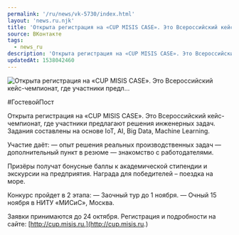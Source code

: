 ```yaml
---
permalink: '/ru/news/vk-5730/index.html'
layout: 'news.ru.njk'
title: 'Открыта регистрация на «CUP MISIS CASE». Это Всероссийский кейс-чемпионат, где участники предл'
source: ВКонтакте
tags:
  - news_ru
description: 'Открыта регистрация на «CUP MISIS CASE». Это Всероссийский кейс-чемпионат, где участники предл…'
updatedAt: 1538042460
---
```

![Открыта регистрация на «CUP MISIS CASE». Это Всероссийский кейс-чемпионат, где участники предл…](https://sun9-59.userapi.com/impf/c830509/v830509193/1a50a6/g6SB_TSmPlU.jpg?size=1280x853&quality=96&proxy=1&sign=473b1736c04090e5fc989be00cdd6380&c_uniq_tag=MuExwqkA-gBpId2YIArnm5mGLPWSOiIYxECEmahcUd8&type=album)

#ГостевойПост

Открыта регистрация на «CUP MISIS CASE». Это Всероссийский кейс-чемпионат, где участники предлагают решения инженерных задач. Задания составлены на основе IoT, AI, Big Data, Machine Learning.

Участие даёт:
— опыт решения реальных производственных задач
— дополнительный пункт в резюме
— знакомство с работодателями.

Призёры получат бонусные баллы к академической стипендии и экскурсии на предприятия. Награда для победителей – поездка на море.

Конкурс пройдет в 2 этапа:
— Заочный тур до 1 ноября.
— Очный 15 ноября в НИТУ «МИСиС», Москва.

Заявки принимаются до 24 октября. Регистрация и подробности на сайте: [http://cup.misis.ru.](http://cup.misis.ru.)
